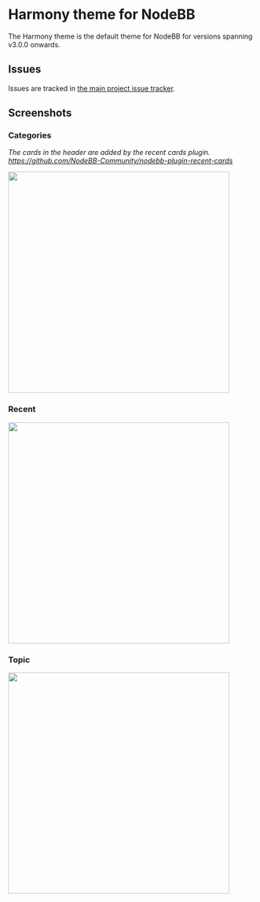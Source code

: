 # Harmony theme for NodeBB

The Harmony theme is the default theme for NodeBB for versions spanning v3.0.0 onwards.

## Issues

Issues are tracked in [the main project issue tracker](https://github.com/NodeBB/NodeBB/issues?q=is%3Aopen+is%3Aissue+label%3Athemes).

## Screenshots

### Categories

_The cards in the header are added by the recent cards plugin. https://github.com/NodeBB-Community/nodebb-plugin-recent-cards_

<img height="450" src="screenshots/categories.png">

### Recent

<img height="450" src="screenshots/recent.png">

### Topic

<img height="450" src="screenshots/topic.png">
